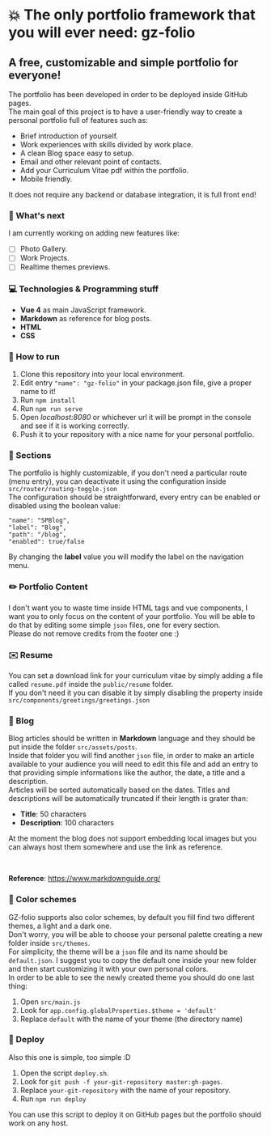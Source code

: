 # :boom: The only portfolio framework that you will ever need: **gz-folio**

## A free, customizable and simple portfolio for everyone!
The portfolio has been developed in order to be deployed inside GitHub pages.<br/>
The main goal of this project is to have a user-friendly way to create a personal portfolio full of features such as:<br/>
- Brief introduction of yourself.
- Work experiences with skills divided by work place.
- A clean Blog space easy to setup.
- Email and other relevant point of contacts.
- Add your Curriculum Vitae pdf within the portfolio.
- Mobile friendly.

It does not require any backend or database integration, it is full front end!

### 🌱 What's next
I am currently working on adding new features like:
- [ ] Photo Gallery.
- [ ] Work Projects.
- [ ] Realtime themes previews.

### :computer: Technologies & Programming stuff

- **Vue 4** as main JavaScript framework. 
- **Markdown** as reference for blog posts.
- **HTML**
- **CSS**

### :hammer: How to run
1. Clone this repository into your local environment.
2. Edit entry `"name": "gz-folio"` in your package.json file, give a proper name to it!
3. Run `npm install`
4. Run `npm run serve`
5. Open *localhost:8080* or whichever url it will be prompt in the console and see if it is working correctly.
6. Push it to your repository with a nice name for your personal portfolio.

### :file_folder: Sections
The portfolio is highly customizable, if you don't need a particular route (menu entry), you can deactivate it using the configuration inside `src/router/routing-toggle.json` <br/>
The configuration should be straightforward, every entry can be enabled or disabled using the boolean value:

    "name": "SPBlog",
    "label": "Blog",
    "path": "/blog",
    "enabled": true/false


By changing the **label** value you will modify the label on the navigation menu. 


### :pencil2: Portfolio Content
I don't want you to waste time inside HTML tags and vue components, I want you to only focus on the content of your portfolio.
You will be able to do that by editing some simple `json` files, one for every section.<br/>
Please do not remove credits from the footer one :)

### :envelope: Resume
You can set a download link for your curriculum vitae by simply adding a file called `resume.pdf` inside the `public/resume` folder. <br/>
If you don't need it you can disable it by simply disabling the property inside `src/components/greetings/greetings.json`

### :newspaper: Blog
Blog articles should be written in **Markdown** language and they should be put inside the folder `src/assets/posts`. <br/>
Inside that folder you will find another `json` file, in order to make an article available to your audience you will need to edit this file and add an entry to that providing simple informations like the author, the date, a title and a description. <br/>
Articles will be sorted automatically based on the dates.
Titles and descriptions will be automatically truncated if their length is grater than:
- **Title**: 50 characters
- **Description**: 100 characters

At the moment the blog does not support embedding local images but you can always host them somewhere and use the link as reference.

<br/>

**Reference**: https://www.markdownguide.org/

### :rainbow: Color schemes
GZ-folio supports also color schemes, by default you fill find two different themes, a light and a dark one. <br/>
Don't worry, you will be able to choose your personal palette creating a new folder inside `src/themes`. <br/>
For simplicity, the theme will be a `json` file and its name should be `default.json`.
I suggest you to copy the default one inside your new folder and then start customizing it with your own personal colors. <br/>
In order to be able to see the newly created theme you should do one last thing: <br/>
1. Open `src/main.js`
2. Look for `app.config.globalProperties.$theme = 'default'` 
3. Replace `default` with the name of your theme (the directory name)

### :rocket: Deploy
Also this one is simple, too simple :D

1. Open the script `deploy.sh`.
2. Look for `git push -f your-git-repository master:gh-pages`.
3. Replace `your-git-repository` with the name of your repository.
4. Run `npm run deploy`

You can use this script to deploy it on GitHub pages but the portfolio should work on any host.
